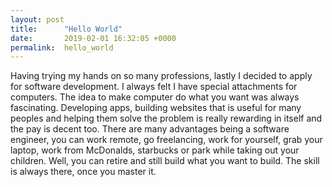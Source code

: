 ```yaml
---
layout: post
title:      "Hello World"
date:       2019-02-01 16:32:05 +0000
permalink:  hello_world
---
```



Having trying my hands on so many professions, lastly I decided to apply for software development.  I always felt I have special attachments for computers.  The idea to make computer do what you want was always fascinating.  Developing apps, building websites that is useful for many peoples and helping them solve the problem is really rewarding in itself and the pay is decent too.  There are many advantages being a software engineer, you can work remote, go freelancing, work for yourself, grab your laptop, work from McDonalds, starbucks or park while taking out your children.  Well, you can retire and still build what you want to build.  The skill is always there, once you master it.
